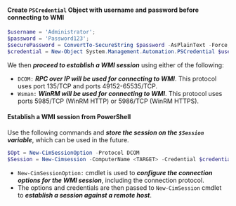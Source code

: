 #### Create `PSCredential` Object with username and password before connecting to WMI
```powershell
$username = 'Administrator';
$password = 'Password123';
$securePassword = ConvertTo-SecureString $password -AsPlainText -Force;
$credential = New-Object System.Management.Automation.PSCredential $username, $securePassword;
```

We then ***proceed to establish a WMI session*** using either of the following:
- `DCOM:` ***RPC over IP will be used for connecting to WMI***. This protocol uses port 135/TCP and ports 49152-65535/TCP.
- `Wsman:` ***WinRM will be used for connecting to WMI***. This protocol uses ports 5985/TCP (WinRM HTTP) or 5986/TCP (WinRM HTTPS).

#### Establish a WMI session from PowerShell
Use the following commands and ***store the session on the `$Session` variable***, which can be used in the future.
```powershell
$Opt = New-CimSessionOption -Protocol DCOM
$Session = New-Cimsession -ComputerName <TARGET> -Credential $credential -SessionOption $Opt -ErrorAction Stop
```
- `New-CimSessionOption:` cmdlet is used to ***configure the connection options for the WMI session***, including the connection protocol.
- The options and credentials are then passed to `New-CimSession` cmdlet to ***establish a session against a remote host***.

